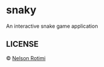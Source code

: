 # snaky
An interactive snake game application

## LICENSE
 © [Nelson Rotimi](https://github.com/andela-nrotimi)
